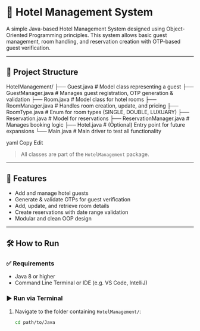 # 🏨 Hotel Management System

A simple Java-based Hotel Management System designed using Object-Oriented Programming principles. This system allows basic guest management, room handling, and reservation creation with OTP-based guest verification.

---

## 📁 Project Structure




HotelManagement/
├── Guest.java # Model class representing a guest
├── GuestManager.java # Manages guest registration, OTP generation & validation
├── Room.java # Model class for hotel rooms
├── RoomManager.java # Handles room creation, update, and pricing
├── RoomType.java # Enum for room types (SINGLE, DOUBLE, LUXUARY)
├── Reservation.java # Model for reservations
├── ReservationManager.java # Manages booking logic
├── Hotel.java # (Optional) Entry point for future expansions
└── Main.java # Main driver to test all functionality

yaml
Copy
Edit

> All classes are part of the `HotelManagement` package.

---

## 🚀 Features

- Add and manage hotel guests
- Generate & validate OTPs for guest verification
- Add, update, and retrieve room details
- Create reservations with date range validation
- Modular and clean OOP design

---

## 🛠️ How to Run

### ✅ Requirements

- Java 8 or higher
- Command Line Terminal or IDE (e.g. VS Code, IntelliJ)

### ▶️ Run via Terminal

1. Navigate to the folder containing `HotelManagement/`:
   ```bash
   cd path/to/Java
